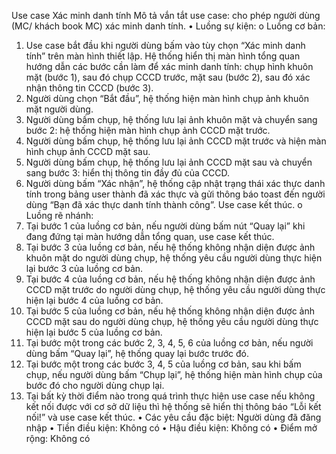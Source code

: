 Use case Xác minh danh tính
Mô tả vắn tắt use case: cho phép người dùng (MC/ khách book MC) xác minh danh tính.
• Luồng sự kiện:
o Luồng cơ bản:

1. Use case bắt đầu khi người dùng bấm vào tùy chọn “Xác minh danh tính” trên màn hình thiết lập. Hệ thống hiển thị màn hình tổng quan hướng dẫn các bước cần làm để xác minh danh tính: chụp hình khuôn mặt (bước 1), sau đó chụp CCCD trước, mặt sau (bước 2), sau đó xác nhận thông tin CCCD (bước 3).
2. Người dùng chọn “Bắt đầu”, hệ thống hiện màn hình chụp ảnh khuôn mặt người dùng.
3. Người dùng bấm chụp, hệ thống lưu lại ảnh khuôn mặt và chuyển sang bước 2: hệ thống hiện màn hình chụp ảnh CCCD mặt trước.
4. Người dùng bấm chụp, hệ thống lưu lại ảnh CCCD mặt trước và hiện màn hình chụp ảnh CCCD mặt sau.
5. Người dùng bấm chụp, hệ thống lưu lại ảnh CCCD mặt sau và chuyển sang bước 3: hiển thị thông tin đầy đủ của CCCD.
6. Người dùng bấm “Xác nhận”, hệ thống cập nhật trạng thái xác thực danh tính trong bảng user thành đã xác thực và gửi thông báo toast đến người dùng “Bạn đã xác thực danh tính thành công”. Use case kết thúc.
   o Luồng rẽ nhánh:
7. Tại bước 1 của luồng cơ bản, nếu người dùng bấm nút “Quay lại” khi đang đứng tại màn hướng dẫn tổng quan, use case kết thúc.
8. Tại bước 3 của luồng cơ bản, nếu hệ thống không nhận diện được ảnh khuôn mặt do người dùng chụp, hệ thống yêu cầu người dùng thực hiện lại bước 3 của luồng cơ bản.
9. Tại bước 4 của luồng cơ bản, nếu hệ thống không nhận diện được ảnh CCCD mặt trước do người dùng chụp, hệ thống yêu cầu người dùng thực hiện lại bước 4 của luồng cơ bản.
10. Tại bước 5 của luồng cơ bản, nếu hệ thống không nhận diện được ảnh CCCD mặt sau do người dùng chụp, hệ thống yêu cầu người dùng thực hiện lại bước 5 của luồng cơ bản.
11. Tại bước một trong các bước 2, 3, 4, 5, 6 của luồng cơ bản, nếu người dùng bấm “Quay lại”, hệ thống quay lại bước trước đó.
12. Tại bước một trong các bước 3, 4, 5 của luồng cơ bản, sau khi bấm chụp, nếu người dùng bấm “Chụp lại”, hệ thống hiện màn hình chụp của bước đó cho người dùng chụp lại.
13. Tại bất kỳ thời điểm nào trong quá trình thực hiện use case nếu không kết nối được với cơ sở dữ liệu thì hệ thống sẽ hiển thị thông báo “Lỗi kết nối!” và use case kết thúc.
    • Các yêu cầu đặc biệt:
    Người dùng đã đăng nhập
    • Tiền điều kiện:
    Không có
    • Hậu điều kiện:
    Không có
    • Điểm mở rộng:
    Không có
